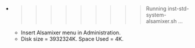 * >>>>>>>>> Running inst-std-system-alsamixer.sh ...
  * Insert Alsamixer menu in Administration.
  * Disk size = 3932324K. Space Used = 4K.
